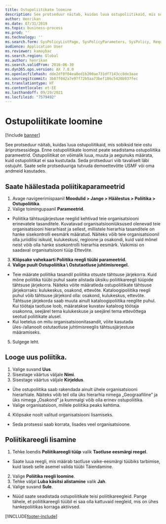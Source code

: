 ```yaml
---
title: Ostupoliitikate loomine
description: See protseduur näitab, kuidas luua ostupoliitikaid, mis sobiksid teie ostu äriprotsessidega.
author: Henrikan
ms.date: 07/31/2019
ms.topic: business-process
ms.prod: ''
ms.technology: ''
ms.search.form: SysPolicyListPage, SysPolicyParameters, SysPolicy, RequisitionPurposeRule
audience: Application User
ms.reviewer: kamaybac
ms.search.region: Global
ms.author: henrikan
ms.search.validFrom: 2016-06-30
ms.dyn365.ops.version: AX 7.0.0
ms.openlocfilehash: dde2df0f04ea8ed1b200ae731df7143cc8de3aae
ms.sourcegitcommit: 3b87f042a7e97f72b5aa73bef186c5426b937fec
ms.translationtype: HT
ms.contentlocale: et-EE
ms.lasthandoff: 09/29/2021
ms.locfileid: "7579492"
---
```

# <a name="create-purchasing-policies"></a>Ostupoliitikate loomine

[!include [banner](../../includes/banner.md)]

See protseduur näitab, kuidas luua ostupoliitikaid, mis sobiksid teie ostu äriprotsessidega. Enne ostupoliitikate loomist peate seadistama ostupoliitika parameetrid. Ostupoliitikat on võimalik luua, muuta ja aegunuks määrata, kuid ostupoliitikat ei saa kustutada. Seda protseduuri viib tavaliselt läbi ostujuht. Saate selle protseduuriga tutvuda demoettevõtte USMF või oma andmeid kasutades.


## <a name="set-up-policy-parameters"></a>Saate häälestada poliitikaparameetrid
1. Avage navigeerimispaanil **Moodulid > Jange > Häälestus > Poliitika > Ostupoliitika**.
2. Valige toimingupaanil **Parameetrid**.
- Poliitika tähtsusjärjestuse reeglid kehtivad teie organisatsiooni erinevatele tasanditele. Kuvatavad organisatsiooniüksused olenevad teie organisatsiooni hierarhiast ja sellest, millistele hierarhia tasanditele on hanke sisekontrolli eesmärk määratud. Näiteks võib teie organisatsioonil olla juriidilisi isikuid, kulukeskusi, regioone ja osakondi, kuid vaid mõnel neist võib olla hanke sisekontrolli hierarhia eesmärk. Vaikimisi on saadaval organisatsiooni tüüp Ettevõte.  
3. **Klõpsake vahekaarti Poliitika reegli tüübi parameetrid.**
4. **Valige puult Ostupoliitika \ Ostutaotluse juhtimisreegel.**
- Teie määrate poliitika tasandil poliitika otsuste tähtsuse järjekorra. Kuid mõne poliitika tüübi puhul saate alistada üksiku poliitikareegli tüüpide tähtsuse järjekorra. Näiteks võite määratleda ostupoliitikate tähtsuse järjekorraks: kulukeskus, osakond, ettevõte. Kataloogipoliitika reegli puhul võib tähtsuse järjekord olla: osakond, kulukeskus, ettevõte. Tähtsuse järjekorda saab muuta ainult kataloogipoliitika reeglite puhul. Kui töötaja taotluse loob, määratakse kuvatav kataloog töötaja osakonna, seejärel tema kulukeskuse ja seejärel tema ettevõttega seotud poliitikate alusel.  
- Kui loetelus on mitu organisatsioonitasandit, võite kasutada üles-/allanoolt ostutaotluse juhtimisreeglis tähtsusjärjestuse määramiseks.  
5. Sulgege leht.

## <a name="create-a-new-policy"></a>Looge uus poliitika.
1. Valige suvand **Uus**.
2. Sisestage väärtus väljale **Nimi**.
3. Sisestage väärtus väljale **Kirjeldus**.
- Ühe ostupoliitika saab rakendada ainult ühele organisatsiooni hierarhiale. Näiteks võib teil olla üks hierarhia nimega „Geograafiline” ja üks nimega „Osakond” ja kummalgi võib olla erinev ostupoliitika.  
- Valige organisatsioon, millele poliitika peaks kehtima.  
4. Klõpsake noolt valitud organisatsiooni lisamiseks.
- Seda protsessi saab korrata, lisades veel organisatsioone.  

## <a name="add-a-policy-rule"></a>Poliitikareegli lisamine
1. Tehke loendis **Poliitikareegli tüüp** valik **Taotluse eesmärgi reegel**.
- Saate luua reegli, mis määrab taotluse vaike-eesmärgi tüübiks tarbimise, kuid laseb selle asemel valida tüübi Täiendamine.  
2. Valige **Poliitika reegli loomine**.
3. Tehke väljal **Luba käsitsi alistamine** valik **Jah**.
4. Valige suvand **Sule**.
- Nüüd saate seadistada ostupoliitikale teisi poliitikareegleid. Pange tähele, et poliitikareegli tüübil ei saa olla kattuvaid reegleid, mis on ühes hankepoliitikas korraga aktiivsed.  



[!INCLUDE[footer-include](../../../includes/footer-banner.md)]